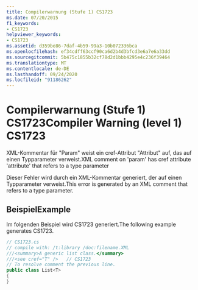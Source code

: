 ```yaml
---
title: Compilerwarnung (Stufe 1) CS1723
ms.date: 07/20/2015
f1_keywords:
- CS1723
helpviewer_keywords:
- CS1723
ms.assetid: d359be86-7daf-4b59-99a3-10b072336bca
ms.openlocfilehash: ef34cdff63ccf90ca6d2b4d3bfcd3e6a7e6a33dd
ms.sourcegitcommit: 5b475c1855b32cf78d2d1bbb4295e4c236f39464
ms.translationtype: MT
ms.contentlocale: de-DE
ms.lasthandoff: 09/24/2020
ms.locfileid: "91186262"
---
```

# <a name="compiler-warning-level-1-cs1723"></a><span data-ttu-id="00bf9-102">Compilerwarnung (Stufe 1) CS1723</span><span class="sxs-lookup"><span data-stu-id="00bf9-102">Compiler Warning (level 1) CS1723</span></span>

<span data-ttu-id="00bf9-103">XML-Kommentar für "Param" weist ein cref-Attribut "Attribut" auf, das auf einen Typparameter verweist.</span><span class="sxs-lookup"><span data-stu-id="00bf9-103">XML comment on 'param' has cref attribute 'attribute' that refers to a type parameter</span></span>  
  
 <span data-ttu-id="00bf9-104">Dieser Fehler wird durch ein XML-Kommentar generiert, der auf einen Typparameter verweist.</span><span class="sxs-lookup"><span data-stu-id="00bf9-104">This error is generated by an XML comment that refers to a type parameter.</span></span>  
  
## <a name="example"></a><span data-ttu-id="00bf9-105">Beispiel</span><span class="sxs-lookup"><span data-stu-id="00bf9-105">Example</span></span>  

 <span data-ttu-id="00bf9-106">Im folgenden Beispiel wird CS1723 generiert.</span><span class="sxs-lookup"><span data-stu-id="00bf9-106">The following example generates CS1723.</span></span>  
  
```csharp  
// CS1723.cs  
// compile with: /t:library /doc:filename.XML  
///<summary>A generic list class.</summary>  
///<see cref="T" />   // CS1723  
// To resolve comment the previous line.  
public class List<T>
{  
}  
```
